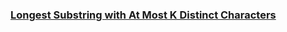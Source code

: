 ### [Longest Substring with At Most K Distinct Characters](https://leetcode.com/problems/longest-substring-with-at-most-k-distinct-characters)

